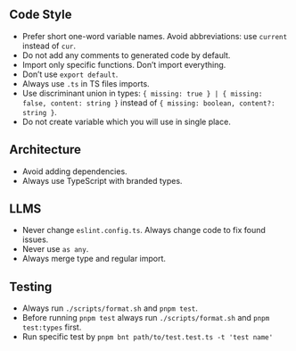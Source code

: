 ## Code Style

- Prefer short one-word variable names. Avoid abbreviations: use `current` instead of `cur`.
- Do not add any comments to generated code by default.
- Import only specific functions. Don’t import everything.
- Don’t use `export default`.
- Always use `.ts` in TS files imports.
- Use discriminant union in types: `{ missing: true } | { missing: false, content: string }` instead of `{ missing: boolean, content?: string }`.
- Do not create variable which you will use in single place.

## Architecture

- Avoid adding dependencies.
- Always use TypeScript with branded types.

## LLMS

- Never change `eslint.config.ts`. Always change code to fix found issues.
- Never use `as any`.
- Always merge type and regular import.

## Testing

- Always run `./scripts/format.sh` and `pnpm test`.
- Before running `pnpm test` always run `./scripts/format.sh` and `pnpm test:types` first.
- Run specific test by `pnpm bnt path/to/test.test.ts -t 'test name'`
